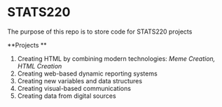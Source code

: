 # STATS220
The purpose of this repo is to store code for STATS220 projects

**Projects **
1. Creating HTML by combining modern technologies: 
      _Meme Creation, HTML Creation_
2. Creating web-based dynamic reporting systems
3. Creating new variables and data structures
4. Creating visual-based communications
5. Creating data from digital sources




